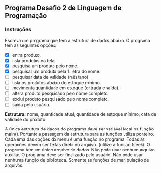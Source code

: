 ## Programa Desafio 2 de Linguagem de Programação

### Instruções

Escreva um programa que tem a estrutura de dados abaixo. O programa tem as seguintes opções:

- [x] entra produto.
- [x] lista produtos na tela.
- [x] pesquisa um produto pelo nome.
- [x] pesquisar um produto pela 1. letra do nome.
- [ ] pesquisar data de validade (mês/ano)
- [ ] lista os produtos abaixo do estoque mínimo. 
- [ ] movimenta quantidade em estoque (entrada e saída).
- [ ] altera produto pesquisado pelo nome completo.
- [ ] exclui produto pesquisado pelo nome completo.
- [ ] saída pelo usuário.

**Estrutura:** nome, quantidade atual, quantidade de estoque mínimo, data de validade do produto. 

A única estrutura de dados do programa deve ser variável local na função main(). Portanto a passagem da estrutura para as funções utiliza ponteiro.
Cada uma das opções do menu é uma função no programa.
Todas as operações devem ser feitas direto no arquivo. (utilize a funcao fseek).
O programa tem um único arquivo de dados. Não pode usar nenhum arquivo auxiliar.
O programa deve ser finalizado pelo usuário.
Não pode usar nenhuma função de biblioteca. Somente as funções de manipulação de arquivos.